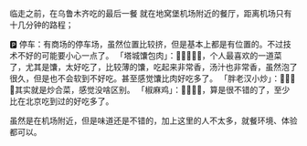 临走之前，在乌鲁木齐吃的最后一餐
就在地窝堡机场附近的餐厅，距离机场只有十几分钟的路程；

🅿️ 停车：有商场的停车场，虽然位置比较挤，但是基本上都是有位置的。不过技术不好的可能要小心一点了。
「塔城馕包肉」：🌟🌟🌟🌟🌟，个人最喜欢的一道菜了，尤其是馕，太好吃了，比较薄的馕，吃起来非常香，汤汁也非常香，虽然泡了很久，但是也不会软到不好吃。甚至感觉馕比肉好吃多了。
「胖老汉小炒」：🌟🌟🌟🌟其实就是炒合菜，感觉没啥区别。
「椒麻鸡」：🌟🌟🌟🌟，算是很不错的了，至少比在北京吃到过的好吃多了。

虽然是在机场附近，但是味道还是不错的，加上这里的人不太多，就餐环境、体验都可以。